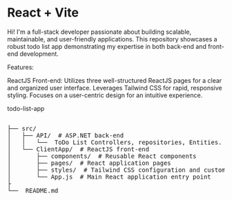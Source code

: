 # React + Vite
Hi! I'm a full-stack developer passionate about building scalable, maintainable, and user-friendly applications. This repository showcases a robust todo list app demonstrating my expertise in both back-end and front-end development.

Features:

ReactJS Front-end:
Utilizes three well-structured ReactJS pages for a clear and organized user interface.
Leverages Tailwind CSS for rapid, responsive styling.
Focuses on a user-centric design for an intuitive experience.

todo-list-app
<pre> 
├── src/
│   ├── API/  # ASP.NET back-end 
│   │   └──  ToDo List Controllers, repositories, Entities.
│   └── ClientApp/  # ReactJS front-end 
│       ├── components/  # Reusable React components
│       ├── pages/  # React application pages
│       ├── styles/  # Tailwind CSS configuration and custom styles
│       └── App.js  # Main React application entry point
├
└──  README.md  

</pre>

